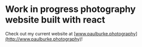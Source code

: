 # Work in progress photography website built with react

Check out my current website at [www.paulburke.photography](http://www.paulburke.photography)!
